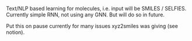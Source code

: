 Text/NLP based learning for molecules, i.e. input will be SMILES / SELFIES.
Currently simple RNN, not using any GNN. But will do so in future.

Put this on pause currently for many issues xyz2smiles was giving (see notion).
